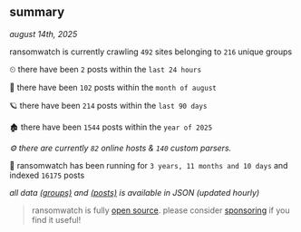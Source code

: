 
## summary
_august 14th, 2025_

ransomwatch is currently crawling `492` sites belonging to `216` unique groups

⏲ there have been `2` posts within the `last 24 hours`

🦈 there have been `102` posts within the `month of august`

🪐 there have been `214` posts within the `last 90 days`

🏚 there have been `1544` posts within the `year of 2025`

_⚙️ there are currently `82` online hosts & `140` custom parsers._

🦕 ransomwatch has been running for `3 years, 11 months and 10 days` and indexed `16175` posts

_all data  [(groups)](http://ransomwhat.telemetry.ltd/groups) and [(posts)](http://ransomwhat.telemetry.ltd/posts) is available in JSON (updated hourly)_

> ransomwatch is fully [open source](https://github.com/joshhighet/ransomwatch#ransomwatch--). please consider [sponsoring](https://github.com/sponsors/joshhighet) if you find it useful!
